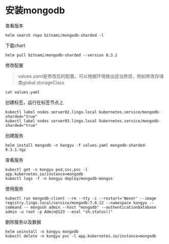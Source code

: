 # 安装mongodb

查看版本

```
helm search repo bitnami/mongodb-sharded -l
```

下载chart

```
helm pull bitnami/mongodb-sharded --version 8.3.1
```

修改配置

> values.yaml是修改后的配置，可以根据环境做出适当修改，例如修改存储类global.storageClass

```
cat values.yaml
```

创建标签，运行在标签节点上

```
kubectl label nodes server02.lingo.local kubernetes.service/mongodb-sharded="true"
kubectl label nodes server03.lingo.local kubernetes.service/mongodb-sharded="true"
```

创建服务

```shell
helm install mongodb -n kongyu -f values.yaml mongodb-sharded-8.3.1.tgz
```

查看服务

```shell
kubectl get -n kongyu pod,svc,pvc -l app.kubernetes.io/instance=mongodb
kubectl logs -f -n kongyu deploy/mongodb-mongos
```

使用服务

```
kubectl run mongodb-client --rm --tty -i --restart='Never' --image  registry.lingo.local/service/mongodb:7.0.12 --namespace kongyu --command -- mongosh admin --host "mongodb" --authenticationDatabase admin -u root -p Admin@123 --eval "sh.status()"
```

删除服务以及数据

```
helm uninstall -n kongyu mongodb
kubectl delete -n kongyu pvc -l app.kubernetes.io/instance=mongodb
```

